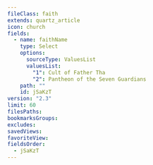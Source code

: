 ```yaml
---
fileClass: faith
extends: quartz_article
icon: church
fields:
  - name: faithName
    type: Select
    options:
      sourceType: ValuesList
      valuesList:
        "1": Cult of Father Tha
        "2": Pantheon of the Seven Guardians
    path: ""
    id: jSaKzT
version: "2.3"
limit: 60
filesPaths: 
bookmarksGroups: 
excludes: 
savedViews: 
favoriteView: 
fieldsOrder:
  - jSaKzT
---
```

